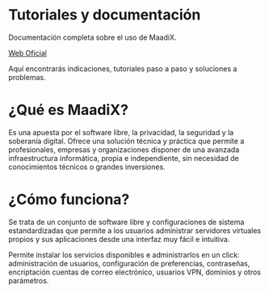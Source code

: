 # Tutoriales y documentación 

Documentación completa sobre el uso de MaadiX.

[Web Oficial](https://maadix.net/)  

Aquí encontrarás indicaciones, tutoriales paso a paso  y soluciones  a problemas.

# ¿Qué es MaadiX?

Es una apuesta por el software libre, la privacidad, la seguridad y la soberanía digital. Ofrece una solución técnica y práctica que permite a profesionales, empresas y organizaciones disponer de una avanzada infraestructura informática, propia e independiente, sin necesidad de conocimientos técnicos o grandes inversiones.

# ¿Cómo funciona?

Se trata de un conjunto de software libre y configuraciones de sistema estandardizadas que permite a los usuarios administrar servidores virtuales propios y sus aplicaciones desde una interfaz muy fácil e intuitiva.  

  
Permite instalar los servicios disponibles e administrarlos en un click: administración de usuarios, configuración de preferencias, contraseñas, encriptación cuentas de correo electrónico, usuarios VPN, dominios y otros parámetros.
